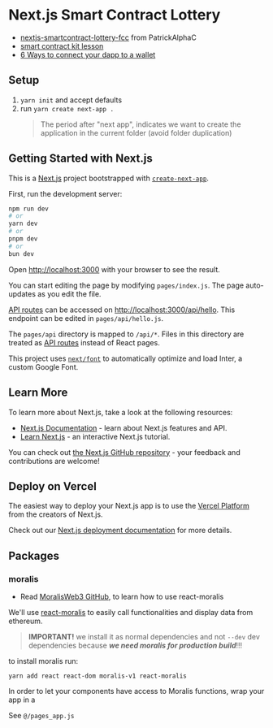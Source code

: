 # Next.js Smart Contract Lottery

- [nextjs-smartcontract-lottery-fcc](https://github.com/PatrickAlphaC/nextjs-smartcontract-lottery-fcc) from PatrickAlphaC
- [smart contract kit lesson](https://github.com/smartcontractkit/full-blockchain-solidity-course-js?tab=readme-ov-file#lesson-10-nextjs-smart-contract-lottery-full-stack--front-end)
- [6 Ways to connect your dapp to a wallet](https://www.youtube.com/watch?v=pdsYCkUWrgQ)

## Setup

1. `yarn init` and accept defaults
2. run `yarn create next-app .`
   > The period after "next app", indicates we want to create the application in the current folder (avoid folder duplication)

## Getting Started with Next.js

This is a [Next.js](https://nextjs.org/) project bootstrapped with [`create-next-app`](https://github.com/vercel/next.js/tree/canary/packages/create-next-app).

First, run the development server:

```bash
npm run dev
# or
yarn dev
# or
pnpm dev
# or
bun dev
```

Open [http://localhost:3000](http://localhost:3000) with your browser to see the result.

You can start editing the page by modifying `pages/index.js`. The page auto-updates as you edit the file.

[API routes](https://nextjs.org/docs/api-routes/introduction) can be accessed on [http://localhost:3000/api/hello](http://localhost:3000/api/hello). This endpoint can be edited in `pages/api/hello.js`.

The `pages/api` directory is mapped to `/api/*`. Files in this directory are treated as [API routes](https://nextjs.org/docs/api-routes/introduction) instead of React pages.

This project uses [`next/font`](https://nextjs.org/docs/basic-features/font-optimization) to automatically optimize and load Inter, a custom Google Font.

## Learn More

To learn more about Next.js, take a look at the following resources:

- [Next.js Documentation](https://nextjs.org/docs) - learn about Next.js features and API.
- [Learn Next.js](https://nextjs.org/learn) - an interactive Next.js tutorial.

You can check out [the Next.js GitHub repository](https://github.com/vercel/next.js/) - your feedback and contributions are welcome!

## Deploy on Vercel

The easiest way to deploy your Next.js app is to use the [Vercel Platform](https://vercel.com/new?utm_medium=default-template&filter=next.js&utm_source=create-next-app&utm_campaign=create-next-app-readme) from the creators of Next.js.

Check out our [Next.js deployment documentation](https://nextjs.org/docs/deployment) for more details.

## Packages

### moralis

- Read [MoralisWeb3 GitHub](https://github.com/MoralisWeb3/react-moralis), to learn how to use react-moralis

We'll use [react-moralis](https://www.npmjs.com/package/react-moralis) to easily call functionalities and display data from ethereum.

> **IMPORTANT!** we install it as normal dependencies and not `--dev` dev dependencies because **_we need moralis for production build_**!!!

to install moralis run:

```
yarn add react react-dom moralis-v1 react-moralis
```

In order to let your components have access to Moralis functions, wrap your app in a <MoralisProvider />

See `@/pages_app.js`

###

##
